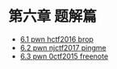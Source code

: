 # 第六章 题解篇

- [6.1 pwn hctf2016 brop](./6.1_pwn_hctf2016_brop.md)
- [6.2 pwn njctf2017 pingme](./6.2_pwn_njctf2017_pingme.md)
- [6.3 pwn 0ctf2015 freenote](./6.3_pwn_0ctf2015_freenote.md)
